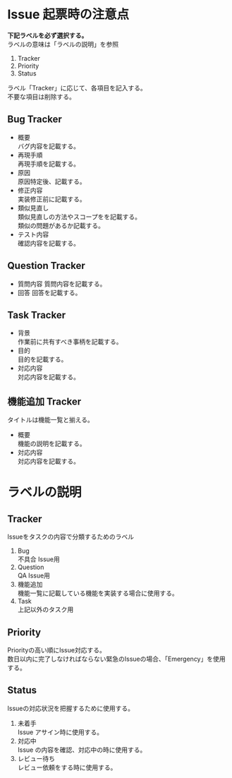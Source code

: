 # Issue 起票時の注意点
**下記ラベルを必ず選択する。**  
ラベルの意味は「ラベルの説明」を参照  
1. Tracker  
2. Priority  
3. Status  

ラベル「Tracker」に応じて、各項目を記入する。  
不要な項目は削除する。
## Bug Tracker
* 概要  
バグ内容を記載する。
* 再現手順  
再現手順を記載する。
* 原因  
原因特定後、記載する。
* 修正内容  
実装修正前に記載する。
* 類似見直し  
類似見直しの方法やスコープをを記載する。  
類似の問題があるか記載する。
* テスト内容  
確認内容を記載する。

## Question Tracker
* 質問内容
質問内容を記載する。
* 回答
回答を記載する。

## Task Tracker
* 背景  
作業前に共有すべき事柄を記載する。
* 目的  
目的を記載する。
* 対応内容  
対応内容を記載する。

## 機能追加 Tracker
タイトルは機能一覧と揃える。
* 概要  
機能の説明を記載する。
* 対応内容  
対応内容を記載する。

# ラベルの説明
## Tracker
Issueをタスクの内容で分類するためのラベル
1. Bug  
不具合 Issue用
2. Question  
QA Issue用
3. 機能追加  
機能一覧に記載している機能を実装する場合に使用する。
4. Task  
上記以外のタスク用

## Priority
Priorityの高い順にIssue対応する。  
数日以内に完了しなければならない緊急のIssueの場合、「Emergency」を使用する。

## Status
Issueの対応状況を把握するために使用する。
1. 未着手  
Issue アサイン時に使用する。
2. 対応中  
Issue の内容を確認、対応中の時に使用する。
3. レビュー待ち  
レビュー依頼をする時に使用する。
